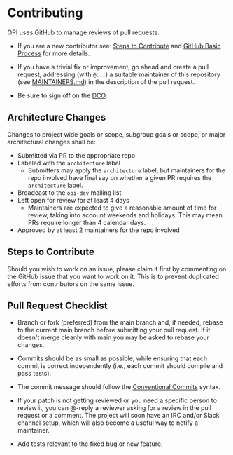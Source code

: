 # Contributing

OPI uses GitHub to manage reviews of pull requests.

* If you are a new contributor see: [Steps to Contribute](#steps-to-contribute) and [GitHub Basic Process](Policies/doc-github-rules.md) for more details.

* If you have a trivial fix or improvement, go ahead and create a pull request,
  addressing (with `@...`) a suitable maintainer of this repository (see
  [MAINTAINERS.md](Policies/MAINTAINERS.md)) in the description of the pull request.

* Be sure to sign off on the [DCO](https://github.com/probot/dco#how-it-works).

## Architecture Changes

Changes to project wide goals or scope, subgroup goals or scope, or major
architectural changes shall be:

* Submitted via PR to the appropriate repo
* Labeled with the `architecture` label
  * Submitters may apply the `architecture` label, but maintainers for the repo
    involved have final say on whether a given PR requires the `architecture`
    label.
* Broadcast to the `opi-dev` mailing list
* Left open for review for at least 4 days
  * Maintainers are expected to give a reasonable amount of time for review,
    taking into account weekends and holidays.  This may mean PRs require longer
    than 4 calendar days.
* Approved by at least 2 maintainers for the repo involved

## Steps to Contribute

Should you wish to work on an issue, please claim it first by commenting on the
GitHub issue that you want to work on it. This is to prevent duplicated efforts
from contributors on the same issue.

## Pull Request Checklist

* Branch or fork (preferred) from the main branch and, if needed, rebase to the current main branch
  before submitting your pull request. If it doesn't merge cleanly with main
  you may be asked to rebase your changes.

* Commits should be as small as possible, while ensuring that each commit is
  correct independently (i.e., each commit should compile and pass tests).

* The commit message should follow the [Conventional Commits](https://www.conventionalcommits.org/en/v1.0.0-beta.2/#summary) syntax.

* If your patch is not getting reviewed or you need a specific person to review
  it, you can @-reply a reviewer asking for a review in the pull request or a
  comment. The project will soon have an IRC and/or Slack channel setup, which
  will also become a useful way to notify a maintainer.

* Add tests relevant to the fixed bug or new feature.
